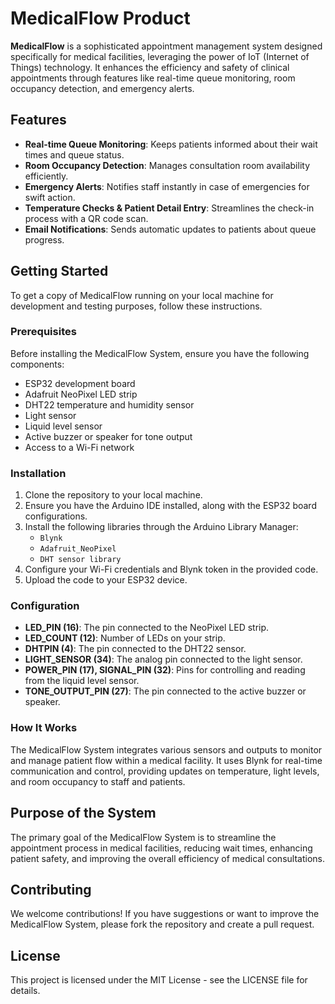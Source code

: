 # MedicalFlow Product

**MedicalFlow** is a sophisticated appointment management system designed specifically for medical facilities, leveraging the power of IoT (Internet of Things) technology. It enhances the efficiency and safety of clinical appointments through features like real-time queue monitoring, room occupancy detection, and emergency alerts.

## Features

- **Real-time Queue Monitoring**: Keeps patients informed about their wait times and queue status.
- **Room Occupancy Detection**: Manages consultation room availability efficiently.
- **Emergency Alerts**: Notifies staff instantly in case of emergencies for swift action.
- **Temperature Checks & Patient Detail Entry**: Streamlines the check-in process with a QR code scan.
- **Email Notifications**: Sends automatic updates to patients about queue progress.

## Getting Started

To get a copy of MedicalFlow running on your local machine for development and testing purposes, follow these instructions.

### Prerequisites

Before installing the MedicalFlow System, ensure you have the following components:

- ESP32 development board
- Adafruit NeoPixel LED strip
- DHT22 temperature and humidity sensor
- Light sensor
- Liquid level sensor
- Active buzzer or speaker for tone output
- Access to a Wi-Fi network

### Installation

1. Clone the repository to your local machine.
2. Ensure you have the Arduino IDE installed, along with the ESP32 board configurations.
3. Install the following libraries through the Arduino Library Manager:
   - `Blynk`
   - `Adafruit_NeoPixel`
   - `DHT sensor library`
4. Configure your Wi-Fi credentials and Blynk token in the provided code.
5. Upload the code to your ESP32 device.

### Configuration

- **LED_PIN (16)**: The pin connected to the NeoPixel LED strip.
- **LED_COUNT (12)**: Number of LEDs on your strip.
- **DHTPIN (4)**: The pin connected to the DHT22 sensor.
- **LIGHT_SENSOR (34)**: The analog pin connected to the light sensor.
- **POWER_PIN (17), SIGNAL_PIN (32)**: Pins for controlling and reading from the liquid level sensor.
- **TONE_OUTPUT_PIN (27)**: The pin connected to the active buzzer or speaker.

### How It Works

The MedicalFlow System integrates various sensors and outputs to monitor and manage patient flow within a medical facility. It uses Blynk for real-time communication and control, providing updates on temperature, light levels, and room occupancy to staff and patients.

## Purpose of the System

The primary goal of the MedicalFlow System is to streamline the appointment process in medical facilities, reducing wait times, enhancing patient safety, and improving the overall efficiency of medical consultations.

## Contributing

We welcome contributions! If you have suggestions or want to improve the MedicalFlow System, please fork the repository and create a pull request.

## License

This project is licensed under the MIT License - see the LICENSE file for details.
